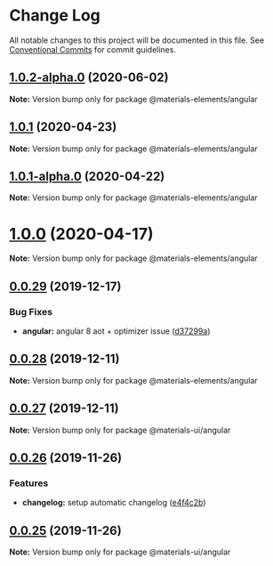 # Change Log

All notable changes to this project will be documented in this file.
See [Conventional Commits](https://conventionalcommits.org) for commit guidelines.

## [1.0.2-alpha.0](https://github.com/GMV-centravet/materials-elements/compare/v1.0.1...v1.0.2-alpha.0) (2020-06-02)

**Note:** Version bump only for package @materials-elements/angular





## [1.0.1](https://github.com/GMV-centravet/materials-elements/compare/v1.0.1-alpha.0...v1.0.1) (2020-04-23)

**Note:** Version bump only for package @materials-elements/angular





## [1.0.1-alpha.0](https://github.com/GMV-centravet/materials-elements/compare/v1.0.0...v1.0.1-alpha.0) (2020-04-22)

**Note:** Version bump only for package @materials-elements/angular





# [1.0.0](https://github.com/GMV-centravet/materials-elements/compare/v0.0.29...v1.0.0) (2020-04-17)

**Note:** Version bump only for package @materials-elements/angular





## [0.0.29](https://github.com/GMV-centravet/materials-elements/compare/v0.0.28...v0.0.29) (2019-12-17)


### Bug Fixes

* **angular:** angular 8 aot + optimizer issue ([d37299a](https://github.com/GMV-centravet/materials-elements/commit/d37299a1d4c9f27de01910c9b9f44bde5a63f134))





## [0.0.28](https://github.com/GMV-centravet/materials-elements/compare/v0.0.27...v0.0.28) (2019-12-11)

**Note:** Version bump only for package @materials-elements/angular





## [0.0.27](https://github.com/GMV-centravet/materials-ui/compare/v0.0.26...v0.0.27) (2019-12-11)

**Note:** Version bump only for package @materials-ui/angular





## [0.0.26](https://github.com/GMV-centravet/materials-ui/compare/v0.0.25...v0.0.26) (2019-11-26)


### Features

* **changelog:** setup automatic changelog ([e4f4c2b](https://github.com/GMV-centravet/materials-ui/commit/e4f4c2b9389be23af567fccf010e4446a61efa0a))





## [0.0.25](https://github.com/GMV-centravet/materials/compare/v0.0.24...v0.0.25) (2019-11-26)

**Note:** Version bump only for package @materials-ui/angular

